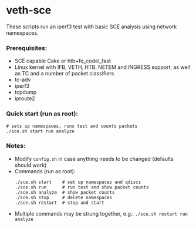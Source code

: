 # veth-sce

These scripts run an iperf3 test with basic SCE analysis using network namespaces.

### Prerequisites:
- SCE capable Cake or htb+fq_codel_fast
- Linux kernel with IFB, VETH, HTB, NETEM and INGRESS support, as well as TC and
  a number of packet classifiers
- tc-adv
- iperf3
- tcpdump
- iproute2

### Quick start (run as root):

```
# sets up namespaces, runs test and counts packets
./sce.sh start run analyze
```

### Notes:
- Modify `config.sh` in case anything needs to be changed (defaults should work)
- Commands (run as root):
	```
	./sce.sh start    # set up namespaces and qdiscs
	./sce.sh run      # run test and show packet counts
	./sce.sh analyze  # show packet counts
	./sce.sh stop     # delete namespaces
	./sce.sh restart  # stop and start
	```
- Multiple commands may be strung together, e.g.: `./sce.sh restart run analyze`
